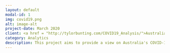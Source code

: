 ```yaml
---
layout: default
modal-id: 1
img: covid19.png
alt: image-alt
project-date: March 2020
client: <a href = "http://tylorbunting.com/COVID19_Analysis/">Australian Public</a>
category: Analytics
description: This project aims to provide a view on Australia's COVID-19 position via an Interactive Dashboard. The Interactive Dashboard can be accessed via mobile or desktop from <a href = "http://tylorbunting.com/COVID19_Analysis/"><b>HERE</b></a> and the data is sourced from the John Hopkins Center for Systems Science and Engineering (CSSE) Github Respository <a href = "https://github.com/CSSEGISandData/COVID-19"><b>HERE</b></a>. The GitHub repository for this project can be accessed from <a href = "https://github.com/tylorbunting/COVID19_Analysis"><b>HERE</b></a>.
---
```

